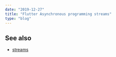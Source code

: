 ```yaml
---
date: "2019-12-27"
title: "Flutter Asynchronous programming streams"
type: "blog"
---
```


## See also

- [streams](https://dart.dev/tutorials/language/streams)

